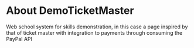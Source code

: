 # About DemoTicketMaster
Web school system for skills demonstration, in this case a page inspired by that of ticket master with integration to payments through consuming the PayPal API
